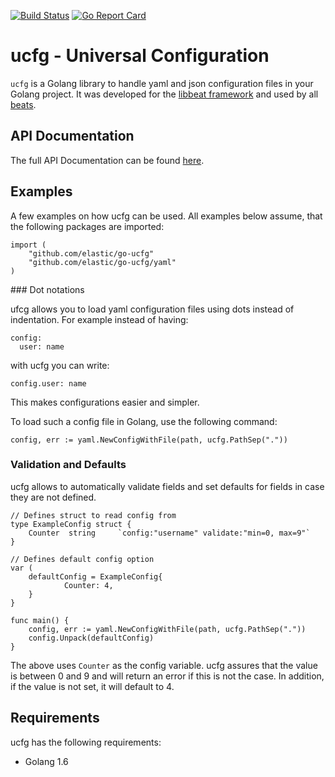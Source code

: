 [![Build
Status](https://travis-ci.org/elastic/go-ucfg.svg?branch=master)](https://travis-ci.org/elastic/go-ucfg)
[![Go Report
Card](https://goreportcard.com/badge/github.com/elastic/go-ucfg)](https://goreportcard.com/report/github.com/elastic/go-ucfg)


# ucfg - Universal Configuration

`ucfg` is a Golang library to handle yaml and json configuration files in your Golang project. It was developed for the [libbeat framework](https://github.com/elastic/beats/tree/master/libbeat) and used by all [beats](https://github.com/elastic/beats).


## API Documentation

The full API Documentation can be found [here](https://godoc.org/github.com/elastic/go-ucfg).

## Examples

A few examples on how ucfg can be used. All examples below assume, that the following packages are imported:

```
import (
	"github.com/elastic/go-ucfg"
	"github.com/elastic/go-ucfg/yaml"
)
```


### Dot notations

ufcg allows you to load yaml configuration files using dots instead of indentation. For example instead of having:

```
config:
  user: name
```

with ucfg you can write:

```
config.user: name
```

This makes configurations easier and simpler.

To load such a config file in Golang, use the following command:

```
config, err := yaml.NewConfigWithFile(path, ucfg.PathSep("."))
```



### Validation and Defaults

ucfg allows to automatically validate fields and set defaults for fields in case they are not defined.


```
// Defines struct to read config from
type ExampleConfig struct {
    Counter  string 	`config:"username" validate:"min=0, max=9"`
}

// Defines default config option
var (
    defaultConfig = ExampleConfig{
		    Counter: 4,
    }
}

func main() {
    config, err := yaml.NewConfigWithFile(path, ucfg.PathSep("."))
    config.Unpack(defaultConfig)
}
```

The above uses `Counter` as the config variable. ucfg assures that the value is between 0 and 9 and will return an error if this is not the case. In addition, if the value is not set, it will default to 4.


## Requirements

ucfg has the following requirements:

* Golang 1.6
